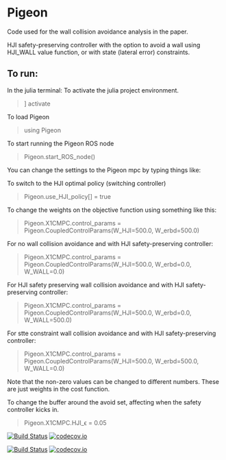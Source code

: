 # Pigeon

Code used for the wall collision avoidance analysis in the paper.

HJI safety-preserving controller with the option to avoid a wall using HJI_WALL value function, or with state (lateral error) constraints.


## To run:
In the julia terminal:
To activate the julia project environment.
> ]
> activate <path to env>

To load Pigeon
> using Pigeon

To start running the Pigeon ROS node
> Pigeon.start_ROS_node()



You can change the settings to the Pigeon mpc by typing things like:

To switch to the HJI optimal policy (switching controller)
> Pigeon.use_HJI_policy[] = true  

To change the weights on the objective function using something like this:
> Pigeon.X1CMPC.control_params = Pigeon.CoupledControlParams(W_HJI=500.0, W_erbd=500.0)

For no wall collision avoidance and with HJI safety-preserving controller:
> Pigeon.X1CMPC.control_params = Pigeon.CoupledControlParams(W_HJI=500.0, W_erbd=0.0, W_WALL=0.0)

For HJI safety preserving wall collision avoidance and with HJI safety-preserving controller:
> Pigeon.X1CMPC.control_params = Pigeon.CoupledControlParams(W_HJI=500.0, W_erbd=0.0, W_WALL=500.0)

For stte constraint wall collision avoidance and with HJI safety-preserving controller:
> Pigeon.X1CMPC.control_params = Pigeon.CoupledControlParams(W_HJI=500.0, W_erbd=500.0, W_WALL=0.0)


Note that the non-zero values can be changed to different numbers. These are just weights in the cost function.

To change the buffer around the avoid set, affecting when the safety controller kicks in.
> Pigeon.X1CMPC.HJI_ϵ = 0.05






[![Build Status](https://travis-ci.org/schmrlng/Pigeon.jl.svg?branch=master)](https://travis-ci.org/schmrlng/Pigeon.jl)
[![codecov.io](http://codecov.io/github/schmrlng/Pigeon.jl/coverage.svg?branch=master)](http://codecov.io/github/schmrlng/Pigeon.jl?branch=master)


[![Build Status](https://travis-ci.org/schmrlng/Pigeon.jl.svg?branch=master)](https://travis-ci.org/schmrlng/Pigeon.jl)
[![codecov.io](http://codecov.io/github/schmrlng/Pigeon.jl/coverage.svg?branch=master)](http://codecov.io/github/schmrlng/Pigeon.jl?branch=master)
